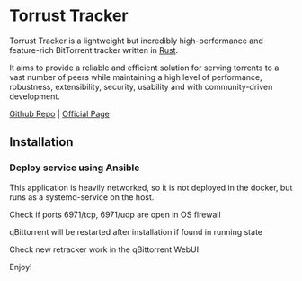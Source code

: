# Torrust Tracker

Torrust Tracker is a lightweight but incredibly high-performance and feature-rich BitTorrent tracker written in [Rust](https://www.rust-lang.org/).

It aims to provide a reliable and efficient solution for serving torrents to a vast number of peers while maintaining a high level of performance, robustness, extensibility, security, usability and with community-driven development.

[Github Repo](https://raw.githubusercontent.com/torrust/torrust-tracker) | [Official Page](https://torrust.com/)

## Installation
### Deploy service using Ansible

This application is heavily networked, so it is not deployed in the docker, but runs as a systemd-service on the host.

Check if ports 6971/tcp, 6971/udp are open in OS firewall

qBittorrent will be restarted after installation if found in running state

Check new retracker work in the qBittorrent WebUI

Enjoy!
